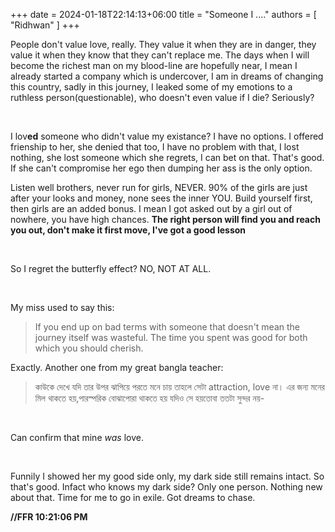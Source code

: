 +++ 
date = 2024-01-18T22:14:13+06:00
title = "Someone I ...."
authors = [ "Ridhwan" ]
+++

People don't value love, really. They value it when they are in danger, they value it when they know that they can't replace me. The days when I will become the richest man on my blood-line are hopefully near, I mean I already started a company which is undercover, I am in dreams of changing this country, sadly in this journey, I leaked some of my emotions to a ruthless person(questionable), who doesn't even value if I die? Seriously?

<br>

I lov**ed** someone who didn't value my existance? I have no options. I offered frienship to her, she denied that too, I have no problem with that, I lost nothing, she lost someone which she regrets, I can bet on that. That's good. If she can't compromise her ego then dumping her ass is the only option.

Listen well brothers, never run for girls, NEVER. 90% of the girls are just after your looks and money, none sees the inner YOU. Build yourself first, then girls are an added bonus. I mean I got asked out by a girl out of nowhere, you have high chances. **The right person will find you and reach you out, don't make it first move, I've got a good lesson**

<br>

So I regret the butterfly effect? NO, NOT AT ALL.

<br>

My miss used to say this:

>If you end up on bad terms with someone that doesn't mean the journey itself was wasteful. The time you spent was good for both which you should cherish.

Exactly. Another one from my great bangla teacher:

>কাউকে দেখে যদি তার উপর ঝাপিয়ে পরতে মনে চায় তাহলে সেটা attraction, love না। এর জন্য মনের মিল থাকতে হয়,পারস্পরিক বোঝাপোরা থাকতে হয় যদিও সে হয়তোবা ততটা সুন্দর নয়-

<br>

Can confirm that mine *was* love.

<br>

Funnily I showed her my good side only, my dark side still remains intact. So that's good. Infact who knows my dark side? Only one person. Nothing new about that. Time for me to go in exile. Got dreams to chase.

**//FFR 10:21:06 PM**
